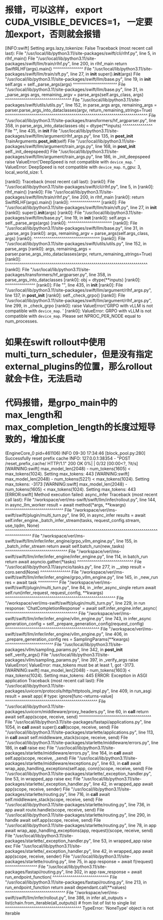 # 报错，可以这样， export CUDA_VISIBLE_DEVICES=1， 一定要加export，否则就会报错
[INFO:swift] Setting args.lazy_tokenize: False
Traceback (most recent call last):
  File "/usr/local/lib/python3.11/site-packages/swift/cli/rlhf.py", line 5, in <module>
    rlhf_main()
  File "/usr/local/lib/python3.11/site-packages/swift/llm/train/rlhf.py", line 200, in rlhf_main
    return SwiftRLHF(args).main()
           ^^^^^^^^^^^^^^^
  File "/usr/local/lib/python3.11/site-packages/swift/llm/train/sft.py", line 27, in __init__
    super().__init__(args)
  File "/usr/local/lib/python3.11/site-packages/swift/llm/base.py", line 19, in __init__
    self.args = self._parse_args(args)
                ^^^^^^^^^^^^^^^^^^^^^^
  File "/usr/local/lib/python3.11/site-packages/swift/llm/base.py", line 31, in _parse_args
    args, remaining_argv = parse_args(self.args_class, args)
                           ^^^^^^^^^^^^^^^^^^^^^^^^^^^^^^^^^
  File "/usr/local/lib/python3.11/site-packages/swift/utils/utils.py", line 152, in parse_args
    args, remaining_args = parser.parse_args_into_dataclasses(argv, return_remaining_strings=True)
                           ^^^^^^^^^^^^^^^^^^^^^^^^^^^^^^^^^^^^^^^^^^^^^^^^^^^^^^^^^^^^^^^^^^^^^^^
  File "/usr/local/lib/python3.11/site-packages/transformers/hf_argparser.py", line 358, in parse_args_into_dataclasses
    obj = dtype(**inputs)
          ^^^^^^^^^^^^^^^
  File "<string>", line 435, in __init__
  File "/usr/local/lib/python3.11/site-packages/swift/llm/argument/rlhf_args.py", line 135, in __post_init__
    TrainArguments.__post_init__(self)
  File "/usr/local/lib/python3.11/site-packages/swift/llm/argument/train_args.py", line 168, in __post_init__
    self._init_deepspeed()
  File "/usr/local/lib/python3.11/site-packages/swift/llm/argument/train_args.py", line 186, in _init_deepspeed
    raise ValueError('DeepSpeed is not compatible with `device_map`. '
ValueError: DeepSpeed is not compatible with `device_map`. n_gpu: 3, local_world_size: 1.


[rank0]: Traceback (most recent call last):
[rank0]:   File "/usr/local/lib/python3.11/site-packages/swift/cli/rlhf.py", line 5, in <module>
[rank0]:     rlhf_main()
[rank0]:   File "/usr/local/lib/python3.11/site-packages/swift/llm/train/rlhf.py", line 200, in rlhf_main
[rank0]:     return SwiftRLHF(args).main()
[rank0]:            ^^^^^^^^^^^^^^^
[rank0]:   File "/usr/local/lib/python3.11/site-packages/swift/llm/train/sft.py", line 27, in __init__
[rank0]:     super().__init__(args)
[rank0]:   File "/usr/local/lib/python3.11/site-packages/swift/llm/base.py", line 19, in __init__
[rank0]:     self.args = self._parse_args(args)
[rank0]:                 ^^^^^^^^^^^^^^^^^^^^^^
[rank0]:   File "/usr/local/lib/python3.11/site-packages/swift/llm/base.py", line 31, in _parse_args
[rank0]:     args, remaining_argv = parse_args(self.args_class, args)
[rank0]:                            ^^^^^^^^^^^^^^^^^^^^^^^^^^^^^^^^^
[rank0]:   File "/usr/local/lib/python3.11/site-packages/swift/utils/utils.py", line 152, in parse_args
[rank0]:     args, remaining_args = parser.parse_args_into_dataclasses(argv, return_remaining_strings=True)
[rank0]:                            ^^^^^^^^^^^^^^^^^^^^^^^^^^^^^^^^^^^^^^^^^^^^^^^^^^^^^^^^^^^^^^^^^^^^^^^
[rank0]:   File "/usr/local/lib/python3.11/site-packages/transformers/hf_argparser.py", line 358, in parse_args_into_dataclasses
[rank0]:     obj = dtype(**inputs)
[rank0]:           ^^^^^^^^^^^^^^^
[rank0]:   File "<string>", line 435, in __init__
[rank0]:   File "/usr/local/lib/python3.11/site-packages/swift/llm/argument/rlhf_args.py", line 137, in __post_init__
[rank0]:     self._check_grpo()
[rank0]:   File "/usr/local/lib/python3.11/site-packages/swift/llm/argument/rlhf_args.py", line 299, in _check_grpo
[rank0]:     raise ValueError('GRPO with vLLM is not compatible with `device_map`. '
[rank0]: ValueError: GRPO with vLLM is not compatible with `device_map`. Please set NPROC_PER_NODE equal to num_processes.



# 如果在swift rollout中使用multi_turn_scheduler，但是没有指定external_plugins的位置，那么rollout就会卡住，无法启动

# 代码报错，是grpo_main中的max_length和max_completion_length的长度过短导致的，增加长度
(EngineCore_0 pid=461106) INFO 09-30 17:34:46 [block_pool.py:280] Successfully reset prefix cache
INFO:     127.0.0.1:38354 - "POST /reset_prefix_cache/ HTTP/1.1" 200 OK
  0%|                                                    | 0/32 [00:00<?, ?it/s][WARNING:swift] max_model_len(2048) - num_tokens(1605) < max_tokens(1024). Setting max_tokens: 443
[WARNING:swift] max_model_len(2048) - num_tokens(5221) < max_tokens(1024). Setting max_tokens: -3173
[WARNING:swift] max_model_len(2048) - num_tokens(1605) < max_tokens(1024). Setting max_tokens: 443
[ERROR:swift] Method execution failed: async_infer
Traceback (most recent call last):
  File "/workspace/verl/ms-swift/swift/llm/infer/rollout.py", line 144, in async_llm_worker
    result = await method(*args, **kwargs)
             ^^^^^^^^^^^^^^^^^^^^^^^^^^^^^
  File "/workspace/verl/ms-swift/swift/plugin/multi_turn.py", line 90, in async_infer
    results = await self.infer_engine._batch_infer_stream(tasks, request_config.stream, use_tqdm, None)
              ^^^^^^^^^^^^^^^^^^^^^^^^^^^^^^^^^^^^^^^^^^^^^^^^^^^^^^^^^^^^^^^^^^^^^^^^^^^^^^^^^^^^^^^^^
  File "/workspace/verl/ms-swift/swift/llm/infer/infer_engine/grpo_vllm_engine.py", line 155, in _batch_infer_stream
    return await self.batch_run(new_tasks)
           ^^^^^^^^^^^^^^^^^^^^^^^^^^^^^^^
  File "/workspace/verl/ms-swift/swift/llm/infer/infer_engine/infer_engine.py", line 114, in batch_run
    return await asyncio.gather(*tasks)
           ^^^^^^^^^^^^^^^^^^^^^^^^^^^^
  File "/usr/local/lib/python3.11/asyncio/tasks.py", line 277, in __step
    result = coro.send(None)
             ^^^^^^^^^^^^^^^
  File "/workspace/verl/ms-swift/swift/llm/infer/infer_engine/grpo_vllm_engine.py", line 145, in _new_run
    res = await task
          ^^^^^^^^^^
  File "/workspace/verl/ms-swift/swift/plugin/multi_turn.py", line 84, in _infer_async_single
    return await self.run(infer_request, request_config, **kwargs)
           ^^^^^^^^^^^^^^^^^^^^^^^^^^^^^^^^^^^^^^^^^^^^^^^^^^^^^^^
  File "/workspace/verl/ms-swift/swift/plugin/multi_turn.py", line 229, in run
    response: 'ChatCompletionResponse' = await self.infer_engine.infer_async(
                                         ^^^^^^^^^^^^^^^^^^^^^^^^^^^^^^^^^^^^
  File "/workspace/verl/ms-swift/swift/llm/infer/infer_engine/vllm_engine.py", line 743, in infer_async
    generation_config = self._prepare_generation_config(request_config)
                        ^^^^^^^^^^^^^^^^^^^^^^^^^^^^^^^^^^^^^^^^^^^^^^^
  File "/workspace/verl/ms-swift/swift/llm/infer/infer_engine/vllm_engine.py", line 406, in _prepare_generation_config
    res = SamplingParams(**kwargs)
          ^^^^^^^^^^^^^^^^^^^^^^^^
  File "/usr/local/lib/python3.11/site-packages/vllm/sampling_params.py", line 342, in __post_init__
    self._verify_args()
  File "/usr/local/lib/python3.11/site-packages/vllm/sampling_params.py", line 397, in _verify_args
    raise ValueError(
ValueError: max_tokens must be at least 1, got -3173.
[WARNING:swift] max_model_len(2048) - num_tokens(1603) < max_tokens(1024). Setting max_tokens: 445
ERROR:    Exception in ASGI application
Traceback (most recent call last):
  File "/usr/local/lib/python3.11/site-packages/uvicorn/protocols/http/httptools_impl.py", line 409, in run_asgi
    result = await app(  # type: ignore[func-returns-value]
             ^^^^^^^^^^^^^^^^^^^^^^^^^^^^^^^^^^^^^^^^^^^^^^
  File "/usr/local/lib/python3.11/site-packages/uvicorn/middleware/proxy_headers.py", line 60, in __call__
    return await self.app(scope, receive, send)
           ^^^^^^^^^^^^^^^^^^^^^^^^^^^^^^^^^^^^
  File "/usr/local/lib/python3.11/site-packages/fastapi/applications.py", line 1054, in __call__
    await super().__call__(scope, receive, send)
  File "/usr/local/lib/python3.11/site-packages/starlette/applications.py", line 113, in __call__
    await self.middleware_stack(scope, receive, send)
  File "/usr/local/lib/python3.11/site-packages/starlette/middleware/errors.py", line 186, in __call__
    raise exc
  File "/usr/local/lib/python3.11/site-packages/starlette/middleware/errors.py", line 164, in __call__
    await self.app(scope, receive, _send)
  File "/usr/local/lib/python3.11/site-packages/starlette/middleware/exceptions.py", line 63, in __call__
    await wrap_app_handling_exceptions(self.app, conn)(scope, receive, send)
  File "/usr/local/lib/python3.11/site-packages/starlette/_exception_handler.py", line 53, in wrapped_app
    raise exc
  File "/usr/local/lib/python3.11/site-packages/starlette/_exception_handler.py", line 42, in wrapped_app
    await app(scope, receive, sender)
  File "/usr/local/lib/python3.11/site-packages/starlette/routing.py", line 716, in __call__
    await self.middleware_stack(scope, receive, send)
  File "/usr/local/lib/python3.11/site-packages/starlette/routing.py", line 736, in app
    await route.handle(scope, receive, send)
  File "/usr/local/lib/python3.11/site-packages/starlette/routing.py", line 290, in handle
    await self.app(scope, receive, send)
  File "/usr/local/lib/python3.11/site-packages/starlette/routing.py", line 78, in app
    await wrap_app_handling_exceptions(app, request)(scope, receive, send)
  File "/usr/local/lib/python3.11/site-packages/starlette/_exception_handler.py", line 53, in wrapped_app
    raise exc
  File "/usr/local/lib/python3.11/site-packages/starlette/_exception_handler.py", line 42, in wrapped_app
    await app(scope, receive, sender)
  File "/usr/local/lib/python3.11/site-packages/starlette/routing.py", line 75, in app
    response = await f(request)
               ^^^^^^^^^^^^^^^^
  File "/usr/local/lib/python3.11/site-packages/fastapi/routing.py", line 302, in app
    raw_response = await run_endpoint_function(
                   ^^^^^^^^^^^^^^^^^^^^^^^^^^^^
  File "/usr/local/lib/python3.11/site-packages/fastapi/routing.py", line 213, in run_endpoint_function
    return await dependant.call(**values)
           ^^^^^^^^^^^^^^^^^^^^^^^^^^^^^^
  File "/workspace/verl/ms-swift/swift/llm/infer/rollout.py", line 386, in infer
    all_outputs = list(chain.from_iterable(all_outputs))  # from list of list to single list
                  ^^^^^^^^^^^^^^^^^^^^^^^^^^^^^^^^^^^^^^
TypeError: 'NoneType' object is not iterable